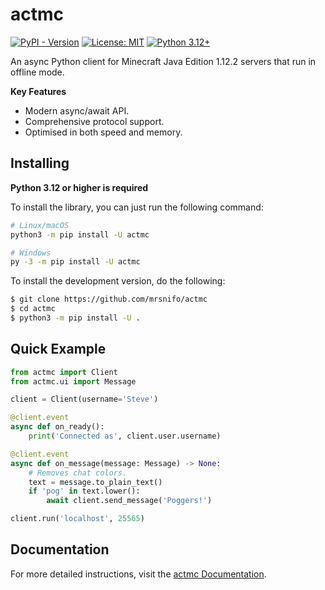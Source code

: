 # actmc

[![PyPI - Version](https://img.shields.io/pypi/v/actmc?color=%234CAF50)](https://pypi.org/project/actmc)
[![License: MIT](https://img.shields.io/badge/License-MIT-4CAF50.svg)](https://opensource.org/licenses/MIT)
[![Python 3.12+](https://img.shields.io/badge/python-3.12+-blue.svg)](https://www.python.org/downloads/)

An async Python client for Minecraft Java Edition 1.12.2 servers that run in offline mode.

**Key Features**

* Modern async/await API.
* Comprehensive protocol support.
* Optimised in both speed and memory.

## Installing

**Python 3.12 or higher is required**

To install the library, you can just run the following command:

```bash
# Linux/macOS
python3 -m pip install -U actmc

# Windows
py -3 -m pip install -U actmc
```

To install the development version, do the following:

```bash
$ git clone https://github.com/mrsnifo/actmc
$ cd actmc
$ python3 -m pip install -U .
```

## Quick Example

```python
from actmc import Client
from actmc.ui import Message

client = Client(username='Steve')

@client.event
async def on_ready():
    print('Connected as', client.user.username)

@client.event
async def on_message(message: Message) -> None:
    # Removes chat colors.
    text = message.to_plain_text()
    if 'pog' in text.lower():
        await client.send_message('Poggers!')

client.run('localhost', 25565)
```

## Documentation

For more detailed instructions,
visit the [actmc Documentation](https://actmc.readthedocs.io/latest/).

